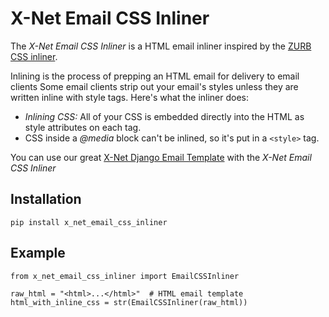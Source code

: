 # X-Net Email CSS Inliner

The *X-Net Email CSS Inliner* is a HTML email inliner inspired by the
[ZURB CSS inliner](https://get.foundation/emails/inliner.html).

Inlining is the process of prepping an HTML email for delivery to email clients
Some email clients strip out your email's styles unless they are written inline
with style tags. Here's what the inliner does:

* *Inlining CSS:* All of your CSS is embedded directly into the HTML as style attributes on each tag.
* CSS inside a *@media* block can't be inlined, so it's put in a `<style>` tag.

You can use our great [X-Net Django Email Template](https://github.com/x-net-services/x-net-django-email-template)
with the *X-Net Email CSS Inliner*

## Installation

```
pip install x_net_email_css_inliner
```

## Example

```
from x_net_email_css_inliner import EmailCSSInliner

raw_html = "<html>...</html>"  # HTML email template
html_with_inline_css = str(EmailCSSInliner(raw_html))
```
